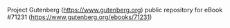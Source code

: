 Project Gutenberg (https://www.gutenberg.org) public repository for
eBook #71231 (https://www.gutenberg.org/ebooks/71231)
